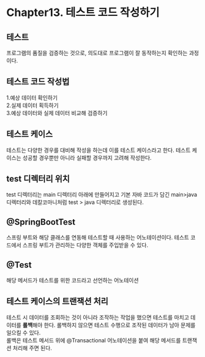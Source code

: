 # Chapter13. 테스트 코드 작성하기

## 테스트  
프로그램의 품질을 검증하는 것으로, 의도대로 프로그램이 잘 동작하는지 확인하는 과정이다.

## 테스트 코드 작성법  
1.예상 데이터 확인하기  
2.실제 데이터 획득하기  
3.예상 데이터와 실제 데이터 비교해 검증하기  

## 테스트 케이스  
테스트는 다양한 경우를 대비해 작성을 하는데 이를 테스트 케이스라고 한다. 테스트 케이스는 성공할 경우뿐만 아니라 실패할 경우까지 고려해 작성한다.  

## test  디렉터리 위치
test 디렉터리는 main 디렉터리 아래에 만들어지고 기본 자바 코드가 담긴 main>java 디렉터리와 데칼코마니처럼 test > java 디렉터리로 생성된다.

## @SpringBootTest  
스프링 부트와 해당 클래스를 연동해 테스트할 때 사용하는 어노테이션이다. 테스트 코드에서 스프링 부트가 관리하는 다양한 객체를 주입받을 수 있다.  

## @Test
해당 메서드가 테스트를 위한 코드라고 선언하는 어노테이션

## 테스트 케이스의 트랜잭션 처리
테스트 시 데이터를 조회하는 것이 아니라 조작하는 작업을 했으면 테스트를 마치고 데이터를 **롤백**해야 한다. 롤백하지 않으면 테스트 수행으로 조작된 데이터가 남아 문제를 일으킬 수 있다.  
롤백은 테스트 메서드 위에 @Transactional 어노테이션을 붙여 해당 메서드를 트랜잭션 처리해 주면 된다.

